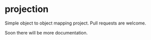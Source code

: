 projection
==========

Simple object to object mapping project. Pull requests are welcome.

Soon there will be more documentation.
